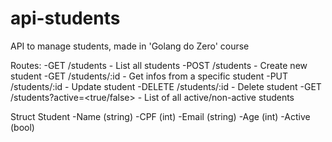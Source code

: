 # api-students
API to manage students, made in 'Golang do Zero' course

Routes:
-GET /students - List all students
-POST /students - Create new student
-GET /students/:id - Get infos from a specific student
-PUT /students/:id - Update student
-DELETE /students/:id - Delete student
-GET /students?active=<true/false> - List of all active/non-active students

Struct Student
-Name (string)
-CPF (int)
-Email (string)
-Age (int)
-Active (bool)
